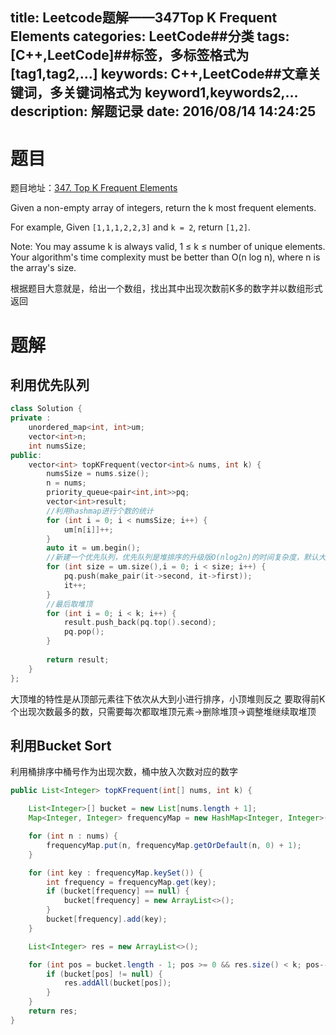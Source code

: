 title: Leetcode题解——347Top K Frequent Elements
categories: LeetCode##分类
tags: [C++,LeetCode]##标签，多标签格式为 [tag1,tag2,...]
keywords: C++,LeetCode##文章关键词，多关键词格式为 keyword1,keywords2,...
description: 解题记录
date: 2016/08/14 14:24:25 
---

# 题目

题目地址：[347. Top K Frequent Elements](https://leetcode.com/problems/top-k-frequent-elements/)

Given a non-empty array of integers, return the k most frequent elements.

For example,
Given `[1,1,1,2,2,3]` and `k = 2`, return `[1,2]`.

Note: 
You may assume k is always valid, 1 ≤ k ≤ number of unique elements.
Your algorithm's time complexity must be better than O(n log n), where n is the array's size.

根据题目大意就是，给出一个数组，找出其中出现次数前K多的数字并以数组形式返回

<!--more-->

# 题解

## 利用优先队列

``` c++
class Solution {
private :
	unordered_map<int, int>um;
	vector<int>n;
	int numsSize;
public:
	vector<int> topKFrequent(vector<int>& nums, int k) {
		numsSize = nums.size();
		n = nums;
		priority_queue<pair<int,int>>pq;
		vector<int>result;
		//利用hashmap进行个数的统计
		for (int i = 0; i < numsSize; i++) {
			um[n[i]]++;
		}
		auto it = um.begin();
		//新建一个优先队列，优先队列是堆排序的升级版O(nlog2n)的时间复杂度，默认大顶堆
		for (int size = um.size(),i = 0; i < size; i++) {
			pq.push(make_pair(it->second, it->first));
			it++;
		}
		//最后取堆顶
		for (int i = 0; i < k; i++) {
			result.push_back(pq.top().second);
			pq.pop();
		}
		
		return result;
	}
};
```

大顶堆的特性是从顶部元素往下依次从大到小进行排序，小顶堆则反之
要取得前K个出现次数最多的数，只需要每次都取堆顶元素->删除堆顶->调整堆继续取堆顶

## 利用Bucket Sort

利用桶排序中桶号作为出现次数，桶中放入次数对应的数字

``` java
public List<Integer> topKFrequent(int[] nums, int k) {

	List<Integer>[] bucket = new List[nums.length + 1];
	Map<Integer, Integer> frequencyMap = new HashMap<Integer, Integer>();

	for (int n : nums) {
		frequencyMap.put(n, frequencyMap.getOrDefault(n, 0) + 1);
	}

	for (int key : frequencyMap.keySet()) {
		int frequency = frequencyMap.get(key);
		if (bucket[frequency] == null) {
			bucket[frequency] = new ArrayList<>();
		}
		bucket[frequency].add(key);
	}

	List<Integer> res = new ArrayList<>();

	for (int pos = bucket.length - 1; pos >= 0 && res.size() < k; pos--) {
		if (bucket[pos] != null) {
			res.addAll(bucket[pos]);
		}
	}
	return res;
}
```